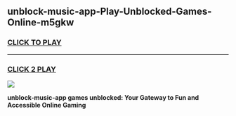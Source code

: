 
## unblock-music-app-Play-Unblocked-Games-Online-m5gkw
<h3>
<a href="https://premium76.site?title=unblock-music-app&ref=25A">CLICK TO PLAY</a></h3>
<hr>

<h3>
<a href="https://premium76.site?title=unblock-music-app&ref=25A">CLICK 2 PLAY</a>
  
</h3>

<a href="https://premium76.site?title=unblock-music-app&ref=25A"><img src="https://clearcache.store/games.png"></a>


**unblock-music-app games unblocked: Your Gateway to Fun and Accessible Online Gaming**
